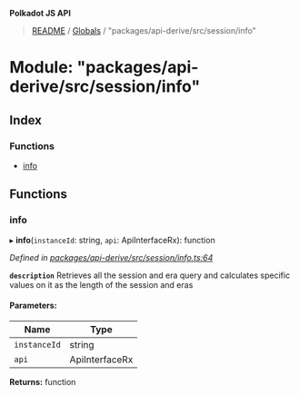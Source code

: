 **Polkadot JS API**

> [README](../README.md) / [Globals](../globals.md) / "packages/api-derive/src/session/info"

# Module: "packages/api-derive/src/session/info"

## Index

### Functions

* [info](_packages_api_derive_src_session_info_.md#info)

## Functions

### info

▸ **info**(`instanceId`: string, `api`: ApiInterfaceRx): function

*Defined in [packages/api-derive/src/session/info.ts:64](https://github.com/polkadot-js/api/blob/05c0379f4/packages/api-derive/src/session/info.ts#L64)*

**`description`** Retrieves all the session and era query and calculates specific values on it as the length of the session and eras

#### Parameters:

Name | Type |
------ | ------ |
`instanceId` | string |
`api` | ApiInterfaceRx |

**Returns:** function
